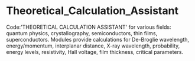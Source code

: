 # Theoretical_Calculation_Assistant
Code:'THEORETICAL CALCULATION ASSISTANT' for various fields: quantum physics, crystallography, semiconductors, thin films, superconductors. Modules provide calculations for De-Broglie wavelength, energy/momentum, interplanar distance, X-ray wavelength, probability, energy levels, resistivity, Hall voltage, film thickness, critical parameters. 
